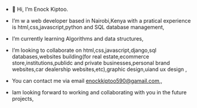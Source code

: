 - 👋 Hi, I’m Enock Kiptoo.
-  I’m w a web developer based in Nairobi,Kenya with a pratical experience is html,css,javascript,python and SQL database management,
-  I’m currently learning Algorithms and data structures,
- I’m looking to collaborate on html,css,javascript,django,sql databases,websites building(for real estate,ecommerce store,institutions,publidc and private businesses,personal brand websites,car dealership websites,etc),graphic design,uiand ux design ,
-  You can contact me via email enockkiptoo590@gamail.com,,
  
- Iam looking forward to working and collaborating with you in the future projects,

<!---
ENOCK783/ENOCK783 is a ✨ special ✨ repository because its `README.md` (this file) appears on your GitHub profile.
You can click the Preview link to take a look at your changes.
--->
